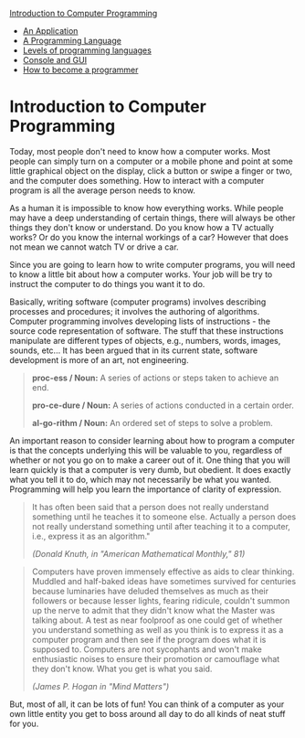 [Introduction to Computer Programming](../introduction_to_computer_programming/readme.md)
* [An Application](../introduction_to_computer_programming/an_application.md)
* [A Programming Language](../introduction_to_computer_programming/a_programming_language.md)
* [Levels of programming languages](../introduction_to_computer_programming/levels_of_programming.md)
* [Console and GUI](../introduction_to_computer_programming/console_gui.md)
* [How to become a programmer](../introduction_to_computer_programming/how_to_become_programmer.md)
<!-- * [Summary](../introduction_to_computer_programming/summary.md) -->
<!-- * [Quiz](../introduction_to_computer_programming/quiz.md) -->
<!-- * [Exercises](../introduction_to_computer_programming/exercises.md) -->

# Introduction to Computer Programming

Today, most people don't need to know how a computer works. Most people can simply turn on a computer or a mobile phone and point at some little graphical object on the display, click a button or swipe a finger or two, and the computer does something. How to interact with a computer program is all the average person needs to know.

As a human it is impossible to know how everything works. While people may have a deep understanding of certain things, there will always be other things they don't know or understand. Do you know how a TV actually works? Or do you know the internal workings of a car? However that does not mean we cannot watch TV or drive a car.

Since you are going to learn how to write computer programs, you will need to know a little bit about how a computer works. Your job will be try to instruct the computer to do things you want it to do.

Basically, writing software (computer programs) involves describing processes and procedures; it involves the authoring of algorithms. Computer programming involves developing lists of instructions - the source code representation of software. The stuff that these instructions manipulate are different types of objects, e.g., numbers, words, images, sounds, etc... It has been argued that in its current state, software development is more of an art, not engineering.

> **proc-ess / Noun:** A series of actions or steps taken to achieve an end.
>
> **pro-ce-dure / Noun:** A series of actions conducted in a certain order.
>
> **al-go-rithm / Noun:** An ordered set of steps to solve a problem.

An important reason to consider learning about how to program a computer is that the concepts underlying this will be valuable to you, regardless of whether or not you go on to make a career out of it. One thing that you will learn quickly is that a computer is very dumb, but obedient. It does exactly what you tell it to do, which may not necessarily be what you wanted. Programming will help you learn the importance of clarity of expression.

> It has often been said that a person does not really
> understand something until he teaches it to someone else.
>	Actually a person does not really understand something
>	until after teaching it to a computer, i.e., express it
>	as an algorithm."
>
> *(Donald Knuth, in "American Mathematical Monthly," 81)*

<!-- How to break this? -->

> Computers have proven immensely effective as aids to clear
>	thinking. Muddled and half-baked ideas have sometimes
>	survived for centuries because luminaries have deluded
>	themselves as much as their followers or because lesser
>	lights, fearing ridicule, couldn't summon up the nerve to
>	admit that they didn't know what the Master was talking
>	about. A test as near foolproof as one could get of whether
>	you understand something as well as you think is to express
>	it as a computer program and then see if the program does
>	what it is supposed to. Computers are not sycophants and
>	won't make enthusiastic noises to ensure their promotion
>	or camouflage what they don't know. What you get is what
>	you said.
>
> *(James P. Hogan in "Mind Matters")*

But, most of all, it can be lots of fun! You can think of a computer as your own little entity you get to boss around all day to do all kinds of neat stuff for you.
